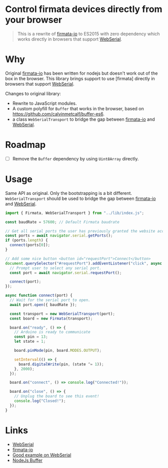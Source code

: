 Control firmata devices directly from your browser
===

> This is a rewrite of [firmata-io] to ES2015 with zero dependency which works directly in browsers that support [WebSerial].

# Why
Original [firmata-io] has been written for nodejs but doesn't work out of the box in the browser. This library brings support to use [firmata] directly in browsers that support [WebSerial].

Changes to original library:
- Rewrite to JavaScript modules.
- A custom polyfill for `Buffer` that works in the browser, based on https://github.com/calvinmetcalf/buffer-es6.
- a class `WebSerialTransport` to bridge the gap between [firmata-io] and [WebSerial].

# Roadmap
- [ ] Remove the `Buffer` dependency by using `Uint8Array` directly.

# Usage
Same API as original. Only the bootstrapping is a bit different. `WebSerialTransport` should be used to bridge the gap between [firmata-io] and [WebSerial].

```js
import { Firmata, WebSerialTransport } from "../lib/index.js";

const baudRate = 57600; // Default Firmata baudrate

// Get all serial ports the user has previously granted the website access to.
const ports = await navigator.serial.getPorts();
if (ports.length) {
  connect(ports[0]);
}

// Add some nice button <button id="requestPort">Connect</button>
document.querySelector("#requestPort").addEventListener("click", async () => {
  // Prompt user to select any serial port.
  const port = await navigator.serial.requestPort();

  connect(port);
});

async function connect(port) {
  // Wait for the serial port to open.
  await port.open({ baudRate });

  const transport = new WebSerialTransport(port);
  const board = new Firmata(transport);

  board.on("ready", () => {
    // Arduino is ready to communicate
    const pin = 13;
    let state = 1;

    board.pinMode(pin, board.MODES.OUTPUT);

    setInterval(() => {
      board.digitalWrite(pin, (state ^= 1));
    }, 2000);
  });

  board.on("connect", () => console.log("Connected!"));

  board.on("close", () => {
    // Unplug the board to see this event!
    console.log("Closed!");
  });
}
```

# Links
- [WebSerial]
- [firmata-io]
- [Good example on WebSerial]
- [NodeJs Buffer]

[WebSerial]: https://developer.mozilla.org/en-US/docs/Web/API/Web_Serial_API
[firmata-io]: https://github.com/firmata/firmata.js/tree/master/packages/firmata-io
[NodeJs Buffer]: https://nodejs.org/api/buffer.html
[Good example on WebSerial]: https://web.dev/serial/
